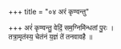 +++
title = "०४ अरं कृण्वन्तु"

+++
अरं॑ कृण्वन्तु॒ वेदिं॒ सम॒ग्निमि॑न्धतां पु॒रः ।  
तत्रा॒मृत॑स्य॒ चेत॑नं य॒ज्ञं ते॑ तनवावहै ॥